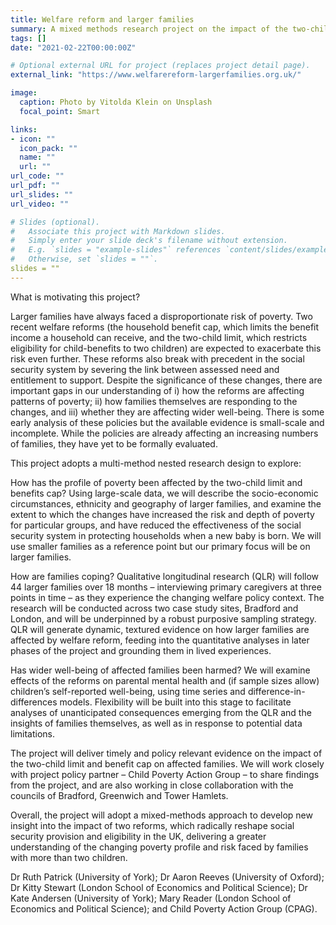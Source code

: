 ```yaml
---
title: Welfare reform and larger families
summary: A mixed methods research project on the impact of the two-child limit and benefit cap, funded by the Nuffield Foundation.
tags: []
date: "2021-02-22T00:00:00Z"

# Optional external URL for project (replaces project detail page).
external_link: "https://www.welfarereform-largerfamilies.org.uk/"

image:
  caption: Photo by Vitolda Klein on Unsplash
  focal_point: Smart

links:
- icon: ""
  icon_pack: ""
  name: ""
  url: ""
url_code: ""
url_pdf: ""
url_slides: ""
url_video: ""

# Slides (optional).
#   Associate this project with Markdown slides.
#   Simply enter your slide deck's filename without extension.
#   E.g. `slides = "example-slides"` references `content/slides/example-slides.md`.
#   Otherwise, set `slides = ""`.
slides = ""
---
```


What is motivating this project? 
 

Larger families have always faced a disproportionate risk of poverty. Two recent welfare reforms (the household benefit cap, which limits the benefit income a household can receive, and the two-child limit, which restricts eligibility for child-benefits to two children) are expected to exacerbate this risk even further. These reforms also break with precedent in the social security system by severing the link between assessed need and entitlement to support. Despite the significance of these changes, there are important gaps in our understanding of i) how the reforms are affecting patterns of poverty; ii) how families themselves are responding to the changes, and iii) whether they are affecting wider well-being. There is some early analysis of these policies but the available evidence is small-scale and incomplete. While the policies are already affecting an increasing numbers of families, they have yet to be formally evaluated.

 This project adopts a multi-method nested research design to explore: 

How has the profile of poverty been affected by the two-child limit and benefits cap? Using large-scale data, we will describe the socio-economic circumstances, ethnicity and geography of larger families, and examine the extent to which the changes have increased the risk and depth of poverty for particular groups, and have reduced the effectiveness of the social security system in protecting households when a new baby is born. We will use smaller families as a reference point but our primary focus will be on larger families.

How are families coping? Qualitative longitudinal research (QLR) will follow 44 larger families over 18 months – interviewing primary caregivers at three points in time – as they experience the changing welfare policy context. The research will be conducted across two case study sites, Bradford and London, and will be underpinned by a robust purposive sampling strategy. QLR will generate dynamic, textured evidence on how larger families are affected by welfare reform, feeding into the quantitative analyses in later phases of the project and grounding them in lived experiences. 

Has wider well-being of affected families been harmed? We will examine effects of the reforms on parental mental health and (if sample sizes allow) children’s self-reported well-being, using time series and difference-in-differences models. Flexibility will be built into this stage to facilitate analyses of unanticipated consequences emerging from the QLR and the insights of families themselves, as well as in response to potential data limitations. 

The project will deliver timely and policy relevant evidence on the impact of the two-child limit and benefit cap on affected families. We will work closely with project policy partner – Child Poverty Action Group – to share findings from the project, and are also working in close collaboration with the councils of Bradford, Greenwich and Tower Hamlets. 

Overall, the project will adopt a mixed-methods approach to develop new insight into the impact of two reforms, which radically reshape social security provision and eligibility in the UK, delivering a greater understanding of the changing poverty profile and risk faced by families with more than two children. 

Dr Ruth Patrick (University of York); Dr Aaron Reeves (University of Oxford); Dr Kitty Stewart (London School of Economics and Political Science); Dr Kate Andersen (University of York); Mary Reader (London School of Economics and Political Science); and Child Poverty Action Group (CPAG).

